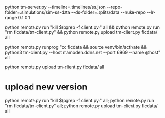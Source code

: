 python tm-server.py --timeline=.timelines/ss.json --repo-folder=.simulations/sim-ss-data --ds-folder=.splits/data --nuke-repo --lr-range 0.1 0.1


python remote.py run "kill \$(pgrep -f client.py)" all && python remote.py run "rm flcdata/tm-client.py" && python remote.py upload tm-client.py flcdata/ all   

python remote.py runprog "cd flcdata && source venv/bin/activate && python3 tm-client.py --host mamodeh.ddns.net --port 6969 --name @host" all

python remote.py upload tm-client.py flcdata/ all   


# upload new version

python remote.py run "kill \$(pgrep -f client.py)" all; python remote.py run "rm flcdata/tm-client.py" all; python remote.py upload tm-client.py flcdata/ all   
